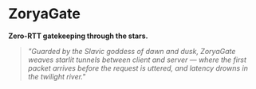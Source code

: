 # ZoryaGate  

**Zero-RTT gatekeeping through the stars.**  
 
> *"Guarded by the Slavic goddess of dawn and dusk, ZoryaGate weaves starlit tunnels between client and server — where the first packet arrives before the request is uttered, and latency drowns in the twilight river."* 

